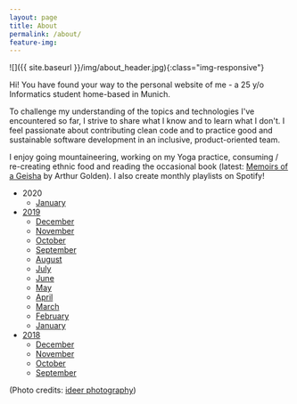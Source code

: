 ```yaml
---
layout: page
title: About
permalink: /about/
feature-img: 
---
```


![]({{ site.baseurl }}/img/about_header.jpg){:class="img-responsive"}

Hi! You have found your way to the personal website of me - a 25 y/o Informatics student home-based in Munich. 

To challenge my understanding of the topics and technologies I've encountered so far, I strive to share what I know and to learn what I don't. I feel passionate about contributing clean code and to practice good and sustainable software development in an inclusive, product-oriented team.

<!-- As a fellow Wielder of Code, I enjoy sharing what I know and learning what I don't in order to improve my understanding of the topics and technologies I've encountered so far. By steadily honing my algorithmic and computational thinking abilities I strive to become a more effective and compatible contributor to the industry. -->

<!-- a normal html comment -->

I enjoy going mountaineering, working on my Yoga practice, consuming / re-creating ethnic food and reading the occasional book (latest: [Memoirs of a Geisha](https://www.goodreads.com/book/show/929.Memoirs_of_a_Geisha) by Arthur Golden). I also create monthly playlists on Spotify!

<!-- |2019|2018|
|---|---|
|December|December|
|November|November|
|September| | -->

* 2020
    * [January](https://open.spotify.com/playlist/1i8yCnwVTZyStuGyZuAIAK?si=bJPMb155S1u0vsLDPcbDTA)
* [2019](https://open.spotify.com/playlist/73x3YLjYjX4drYSLS7EOT7?si=lTSsziUdSzGcwmCUagCvjQ)
    * [December](https://open.spotify.com/playlist/31xtLXjuRTq8WcAz2x08UL?si=mFFby52CTaKdpeFEMI0XCA)
    * [November](https://open.spotify.com/playlist/02OjNsL8LnmlJiSZIUvKiA?si=YoKuJI1XRqWbOQJSx7nMJQ)
    * [October](https://open.spotify.com/playlist/4xvXwkrDPwqGHTM1Ap8H8K?si=vgoYeYXwS0mk1ldoISI-YQ)
    * [September](https://open.spotify.com/playlist/3gsFEFoV06DzVw0UUbevUo?si=kEhrrOgRQRa1yeJ3k2cnqA)
    * [August](https://open.spotify.com/playlist/2BOYQGhssE2vp4oCs6ddj1?si=oeZUgiYoQFuC1-dgsfzqDA)
    * [July](https://open.spotify.com/playlist/0K3emk4VhvJGiCSNEJxv3N?si=ZN2DScHLQf6N0JKHWVgKQA)
    * [June](https://open.spotify.com/playlist/1ZPX2NrMRVsvwLcyHAnUPw?si=B0OCnnf1QFObSNICkGLMsg)
    * [May](https://open.spotify.com/playlist/6xR5YTjgnlCsK4Zy7jyQ5g?si=y031vJ_BSEiFQZABh7BXpQ)
    * [April](https://open.spotify.com/playlist/0ZZ9pshuMJQyaxZduzpYjE?si=iIZ9iotDTrqsie-DljCPMA)
    * [March](https://open.spotify.com/playlist/19L1dq1mcaIArPUmEaVeLQ?si=uVPfrC39So2ofkga3NNuVg)
    * [February](https://open.spotify.com/playlist/3OKDjAqCgtDs2oy8CPRmYZ?si=UlkNfqmKSAOH3NHKjcofew)
    * [January](https://open.spotify.com/playlist/3yKFohEwDC5d8D02hNxfTq?si=V5uMDcVqSMmbOUsB9OXuwg)
* [2018](https://open.spotify.com/playlist/3nL82aoFRTV6Y5e6V2RUCk?si=gShn82CrTj2a9STDwng1yw)
    * [December](https://open.spotify.com/playlist/6PR8lQ8WDcH2iOt82LyahQ?si=ZC6pFcjGQVWKvSK3VVRt4Q)
    * [November](https://open.spotify.com/playlist/0YY7livhBmMQCCh6bMlWM1?si=FNBE-MRnSz603Ba7Qv8agg)
    * [October](https://open.spotify.com/playlist/6gA1xIZoUKPSgOeUnooI3y?si=birYguE1RWePsTbHlXJgbA)
    * [September](https://open.spotify.com/playlist/2U6o3DNUHlL6zCBrqqd1iT?si=QfpKbABuSROEV5VCa2xd9A)

(Photo credits: [ideer photography](https://ideer.format.com/))
